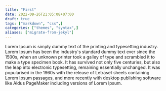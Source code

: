 ```yaml
---
title: "First"
date: 2022-09-26T21:05:08+07:00
draft: true
tags: ["markdown", "css",]
categories: ["themes", "syntax",]
aliases: ["migrate-from-jekyl"]
---
```


Lorem Ipsum is simply dummy text of the printing and typesetting industry. Lorem Ipsum has been the industry's standard dummy text ever since the 1500s, when an unknown printer took a galley of type and scrambled it to make a type specimen book. It has survived not only five centuries, but also the leap into electronic typesetting, remaining essentially unchanged. It was popularised in the 1960s with the release of Letraset sheets containing Lorem Ipsum passages, and more recently with desktop publishing software like Aldus PageMaker including versions of Lorem Ipsum.